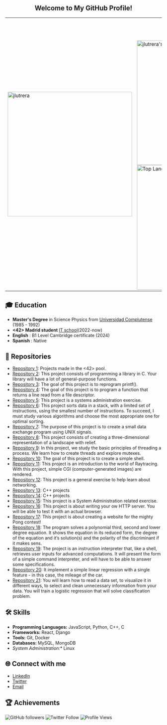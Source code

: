 <h2 align="center">Welcome to My GitHub Profile!</h2>
<!--
**jlutrera/jlutrera** is a ✨ _special_ ✨ repository because its `README.md` (this file) appears on your GitHub profile.
Here are some ideas to get you started:
- 🔭 I’m currently working on ...
- 🌱 I’m currently learning ...
- 👯 I’m looking to collaborate on ...
- 🤔 I’m looking for help with ...
- 💬 Ask me about ...
- 📫 How to reach me: ...
- 😄 Pronouns: ...
- ⚡ Fun fact: ...
-->
<table>
  <tr>
    <td><img src="https://github.com/user-attachments/assets/3a22e461-890b-4a32-9769-bd7f9e551355" alt="jlutrera" width="400"/></td>
    <td>
      <h4 align="center">📈 Metrics</h4>
      <img src="https://github-readme-stats.vercel.app/api?username=jlutrera&show_icons=true&theme=radical" alt="jlutrera's GitHub stats" width="400"/>
      <br>
      <a href="https://github.com/anuraghazra/github-readme-stats">
        <img src="https://github-readme-stats.vercel.app/api/top-langs/?username=jlutrera&layout=compact&theme=radical" alt="Top Languages" width="400"/>
      </a>
    </td>
  </tr>
</table>

## 🎓 Education
- **Master's Degree** in Science Physics from [Universidad Complutense](https://www.ucm.es/) (1985 - 1992)
- **<42> Madrid student** [IT school](https://www.42madrid.com/)(2022-now)
- **English** : B1 Level Cambridge certificate (2024)
- **Spanish** : Native 

## 🚀 Repositories
- [Repository 1](https://github.com/jlutrera/42Madrid-Pool): Projects made in the <42> pool.
- [Repository 2](https://github.com/jlutrera/libft): This project consists of programming a library in C. Your library will have a lot of general-purpose functions.
- [Repository 3](https://github.com/jlutrera/ft_printf): The goal of this project is to reprogram printf().
- [Repository 4](https://github.com/jlutrera/get_next_line): The goal of this project is to program a function that returns a line read from a file descriptor.
- [Repository 5](https://github.com/jlutrera/Born2beroot): This project is a systems administration exercise.
- [Repository 6](https://github.com/jlutrera/push_swap): This project sorts data in a stack, with a limited set of instructions, using the smallest number of instructions. To succeed, I must study various algorithms and choose the most appropriate one for optimal sorting.
- [Repository 7](https://github.com/jlutrera/minitalk): The purpose of this project is to create a small data exchange program using UNIX signals.
- [Repository 8](https://github.com/jlutrera/FdF): This project consists of creating a three-dimensional representation of a landscape with relief.
- [Repository 9](https://github.com/jlutrera/philosophers): In this project, we study the basic principles of threading a process. We learn how to create threads and explore mutexes.
- [Repository 10](https://github.com/jlutrera/minishell): The goal of this project is to create a simple shell.
- [Repository 11](https://github.com/jlutrera/miniRT): This project is an introduction to the world of Raytracing. With this project, simple CGI (computer-generated images) are rendered.
- [Repository 12](https://github.com/jlutrera/NetPractice): This project is a general exercise to help learn about networking.
- [Repository 13](https://github.com/jlutrera/CPP_00_04): C++ projects
- [Repository 14](https://github.com/jlutrera/CPP_05_09): C++ projects
- [Repository 15](https://github.com/jlutrera/Inception): This project is a System Administration related exercise.
- [Repository 16](https://github.com/jlutrera/webserv): This project is about writing your ow HTTP server. You will be able to test it with an actual browser.
- [Repository 17](https://github.com/jlutrera/ft_transcendence): This project is about creating a website for the mighty Pong contest!
- [Repository 18](https://github.com/jlutrera/computorv1): The program solves a polynomial third, second and lower degree equation. It shows the equation in its reduced form, the degree of the equation and it’s solution(s) and the polarity of the discriminant if it makes sens.
- [Repository 19](https://github.com/jlutrera/computorv2): The project is an instruction interpreter that, like a shell, retrieves user inputs for advanced computations. It will present the form of a simple command interpreter, and will have to be able to answer some specifications.
- [Repository 20](https://github.com/jlutrera/ft_linear_regression): It implement a simple linear regression with a single feature - in this case, the mileage of the car.
- [Repository 21](https://github.com/jlutrera/dslr): You will learn how to read a data set, to visualize it in different ways, to select and clean unnecessary information from your data. You will train a logistic regression that will solve classification problem.

## 🛠 Skills
- **Programming Languages:** JavaScript, Python, C++, C
- **Frameworks:** React, Django
- **Tools:** Git, Docker
- **Databases:** MySQL, MongoDB
- *System Administration:** Linux
<!--
## 📜 Certifications
- **Comming soon** - [Link to certification](https://certification-link.com)
-->
## 🌐 Connect with me
- [LinkedIn](https://linkedin.com/in/jose-luis-utrera-5860a9297)
- [Twitter](https://twitter.com/jlutrera67)
- [Email](mailto:informaticajlu@gmail.com)

## 🏆 Achievements
![GitHub followers](https://img.shields.io/github/followers/jlutrera?style=social)
![Twitter Follow](https://img.shields.io/twitter/follow/jlutrera67?style=social)
![Profile Views](https://komarev.com/ghpvc/?username=jlutrera)
